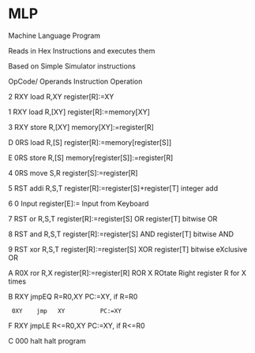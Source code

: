 MLP
===

Machine Language Program

Reads in Hex Instructions and executes them

Based on Simple Simulator instructions

OpCode/
Operands  Instruction       Operation

  2  RXY    load  R,XY        register[R]:=XY
  
  1  RXY    load  R,[XY]      register[R]:=memory[XY]
  
  3  RXY    store R,[XY]      memory[XY]:=register[R]
  
  D  0RS    load  R,[S]       register[R]:=memory[register[S]]
  
  E  0RS    store R,[S]       memory[register[S]]:=register[R]
  
  4  0RS    move  S,R         register[S]:=register[R]
  
  5  RST    addi  R,S,T       register[R]:=register[S]+register[T]
                                 integer add
                                 
  6  0      Input             register[E]:= Input from Keyboard
                                 
  7  RST    or    R,S,T       register[R]:=register[S] OR register[T]
                                 bitwise OR
                                 
  8  RST    and   R,S,T       register[R]:=register[S] AND register[T]
                                 bitwise AND
                                 
  9  RST    xor   R,S,T       register[R]:=register[S] XOR register[T]
                                 bitwise eXclusive OR
                                 
  A  R0X    ror   R,X         register[R]:=register[R] ROR X
                                 ROtate Right register R for X times
                                 
  B  RXY    jmpEQ R=R0,XY     PC:=XY, if R=R0
  
     0XY    jmp   XY          PC:=XY
     
  F  RXY    jmpLE R<=R0,XY    PC:=XY, if R<=R0
  
  C  000    halt              halt program

